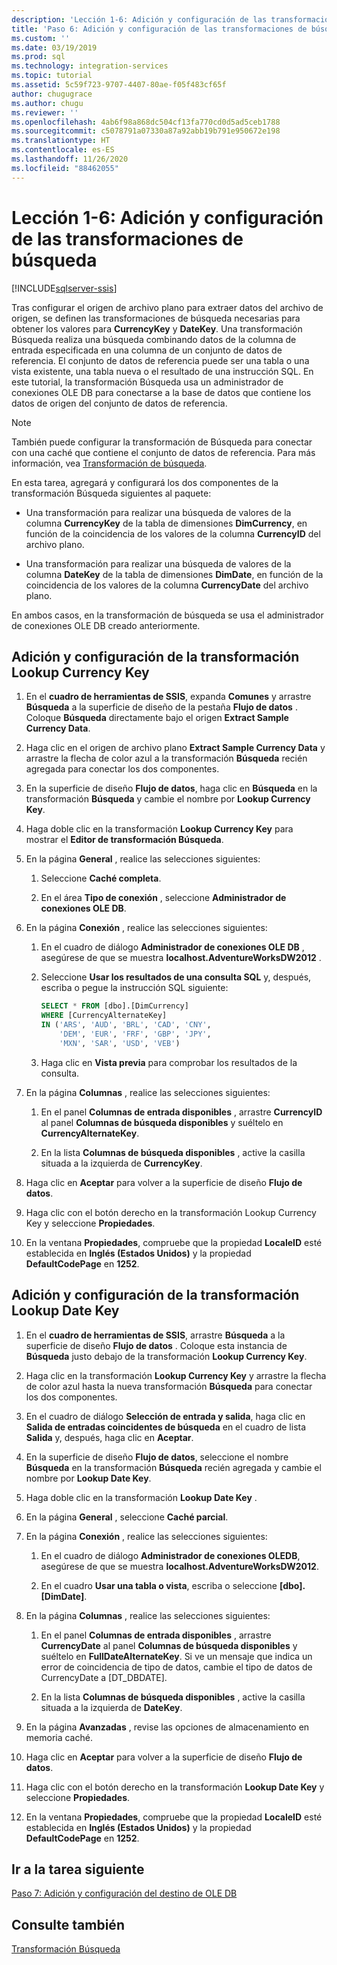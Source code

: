 ```yaml
---
description: 'Lección 1-6: Adición y configuración de las transformaciones de búsqueda'
title: 'Paso 6: Adición y configuración de las transformaciones de búsqueda | Microsoft Docs'
ms.custom: ''
ms.date: 03/19/2019
ms.prod: sql
ms.technology: integration-services
ms.topic: tutorial
ms.assetid: 5c59f723-9707-4407-80ae-f05f483cf65f
author: chugugrace
ms.author: chugu
ms.reviewer: ''
ms.openlocfilehash: 4ab6f98a868dc504cf13fa770cd0d5ad5ceb1788
ms.sourcegitcommit: c5078791a07330a87a92abb19b791e950672e198
ms.translationtype: HT
ms.contentlocale: es-ES
ms.lasthandoff: 11/26/2020
ms.locfileid: "88462055"
---
```

# <a name="lesson-1-6-add-and-configure-the-lookup-transformations"></a>Lección 1-6: Adición y configuración de las transformaciones de búsqueda

[!INCLUDE[sqlserver-ssis](../includes/applies-to-version/sqlserver-ssis.md)]



Tras configurar el origen de archivo plano para extraer datos del archivo de origen, se definen las transformaciones de búsqueda necesarias para obtener los valores para **CurrencyKey** y **DateKey**. Una transformación Búsqueda realiza una búsqueda combinando datos de la columna de entrada especificada en una columna de un conjunto de datos de referencia. El conjunto de datos de referencia puede ser una tabla o una vista existente, una tabla nueva o el resultado de una instrucción SQL. En este tutorial, la transformación Búsqueda usa un administrador de conexiones OLE DB para conectarse a la base de datos que contiene los datos de origen del conjunto de datos de referencia.  
  
> [!NOTE]  
> También puede configurar la transformación de Búsqueda para conectar con una caché que contiene el conjunto de datos de referencia. Para más información, vea [Transformación de búsqueda](../integration-services/data-flow/transformations/lookup-transformation.md).  
  
En esta tarea, agregará y configurará los dos componentes de la transformación Búsqueda siguientes al paquete:  
  
-   Una transformación para realizar una búsqueda de valores de la columna **CurrencyKey** de la tabla de dimensiones **DimCurrency**, en función de la coincidencia de los valores de la columna **CurrencyID** del archivo plano.  
  
-   Una transformación para realizar una búsqueda de valores de la columna **DateKey** de la tabla de dimensiones **DimDate**, en función de la coincidencia de los valores de la columna **CurrencyDate** del archivo plano.  
  
En ambos casos, en la transformación de búsqueda se usa el administrador de conexiones OLE DB creado anteriormente.  
  
## <a name="add-and-configure-the-lookup-currency-key-transformation"></a>Adición y configuración de la transformación Lookup Currency Key  
  
1.  En el **cuadro de herramientas de SSIS**, expanda **Comunes** y arrastre **Búsqueda** a la superficie de diseño de la pestaña **Flujo de datos** . Coloque **Búsqueda** directamente bajo el origen **Extract Sample Currency Data**.  
  
2.  Haga clic en el origen de archivo plano **Extract Sample Currency Data** y arrastre la flecha de color azul a la transformación **Búsqueda** recién agregada para conectar los dos componentes.  
  
3.  En la superficie de diseño **Flujo de datos**, haga clic en **Búsqueda** en la transformación **Búsqueda** y cambie el nombre por **Lookup Currency Key**.  
  
4.  Haga doble clic en la transformación **Lookup Currency Key** para mostrar el **Editor de transformación Búsqueda**.  
  
5.  En la página **General** , realice las selecciones siguientes:  
  
    1.  Seleccione **Caché completa**.  
  
    2.  En el área **Tipo de conexión** , seleccione **Administrador de conexiones OLE DB**.  
  
6.  En la página **Conexión** , realice las selecciones siguientes:  
  
    1.  En el cuadro de diálogo **Administrador de conexiones OLE DB** , asegúrese de que se muestra **localhost.AdventureWorksDW2012** .  
  
    2.  Seleccione **Usar los resultados de una consulta SQL** y, después, escriba o pegue la instrucción SQL siguiente:  
  
        ```sql
        SELECT * FROM [dbo].[DimCurrency]
        WHERE [CurrencyAlternateKey]
        IN ('ARS', 'AUD', 'BRL', 'CAD', 'CNY',
            'DEM', 'EUR', 'FRF', 'GBP', 'JPY',
            'MXN', 'SAR', 'USD', 'VEB')
        ```  
    3.  Haga clic en **Vista previa** para comprobar los resultados de la consulta.
  
7.  En la página **Columnas** , realice las selecciones siguientes:  
  
    1.  En el panel **Columnas de entrada disponibles** , arrastre **CurrencyID** al panel **Columnas de búsqueda disponibles** y suéltelo en **CurrencyAlternateKey**.  
  
    2.  En la lista **Columnas de búsqueda disponibles** , active la casilla situada a la izquierda de **CurrencyKey**.  
  
8.  Haga clic en **Aceptar** para volver a la superficie de diseño **Flujo de datos**.  
  
9. Haga clic con el botón derecho en la transformación Lookup Currency Key y seleccione **Propiedades**.  
  
10. En la ventana **Propiedades**, compruebe que la propiedad **LocaleID** esté establecida en **Inglés (Estados Unidos)** y la propiedad **DefaultCodePage** en **1252**.  
  
## <a name="add-and-configure-the-lookup-date-key-transformation"></a>Adición y configuración de la transformación Lookup Date Key  
  
1.  En el **cuadro de herramientas de SSIS**, arrastre **Búsqueda** a la superficie de diseño **Flujo de datos** . Coloque esta instancia de **Búsqueda** justo debajo de la transformación **Lookup Currency Key**.  
  
2.  Haga clic en la transformación **Lookup Currency Key** y arrastre la flecha de color azul hasta la nueva transformación **Búsqueda** para conectar los dos componentes.  
  
3.  En el cuadro de diálogo **Selección de entrada y salida**, haga clic en **Salida de entradas coincidentes de búsqueda** en el cuadro de lista **Salida** y, después, haga clic en **Aceptar**.  
  
4.  En la superficie de diseño **Flujo de datos**, seleccione el nombre **Búsqueda** en la transformación **Búsqueda** recién agregada y cambie el nombre por **Lookup Date Key**.  
  
5.  Haga doble clic en la transformación **Lookup Date Key** .  
  
6.  En la página **General** , seleccione **Caché parcial**.  
  
7.  En la página **Conexión** , realice las selecciones siguientes:  
  
    1.  En el cuadro de diálogo **Administrador de conexiones OLEDB**, asegúrese de que se muestra **localhost.AdventureWorksDW2012**.  
  
    2.  En el cuadro **Usar una tabla o vista**, escriba o seleccione **[dbo].[DimDate]**.  
  
8.  En la página **Columnas** , realice las selecciones siguientes:  
  
    1.  En el panel **Columnas de entrada disponibles** , arrastre **CurrencyDate** al panel **Columnas de búsqueda disponibles** y suéltelo en **FullDateAlternateKey**.  Si ve un mensaje que indica un error de coincidencia de tipo de datos, cambie el tipo de datos de CurrencyDate a [DT_DBDATE].
  
    2.  En la lista **Columnas de búsqueda disponibles** , active la casilla situada a la izquierda de **DateKey**.  
  
9. En la página **Avanzadas** , revise las opciones de almacenamiento en memoria caché.  
  
10. Haga clic en **Aceptar** para volver a la superficie de diseño **Flujo de datos**.  
  
11. Haga clic con el botón derecho en la transformación **Lookup Date Key** y seleccione **Propiedades**.
  
12. En la ventana **Propiedades**, compruebe que la propiedad **LocaleID** esté establecida en **Inglés (Estados Unidos)** y la propiedad **DefaultCodePage** en **1252**.  
  
## <a name="go-to-next-task"></a>Ir a la tarea siguiente
[Paso 7: Adición y configuración del destino de OLE DB](../integration-services/lesson-1-7-adding-and-configuring-the-ole-db-destination.md)  
  
## <a name="see-also"></a>Consulte también  
[Transformación Búsqueda](../integration-services/data-flow/transformations/lookup-transformation.md)  
